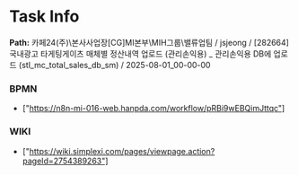 # Task Info

**Path:** 카페24(주)\본사사업장\[CG]MI본부\MIH그룹\밸류업팀 / jsjeong / [282664] 국내광고 타게팅게이츠 매체별 정산내역 업로드 (관리손익용) _ 관리손익용 DB에 업로드 (stl_mc_total_sales_db_sm) / 2025-08-01_00-00-00

### BPMN
- ["https://n8n-mi-016-web.hanpda.com/workflow/pRBi9wEBQimJttqc"]

### WIKI
- ["https://wiki.simplexi.com/pages/viewpage.action?pageId=2754389263"]

